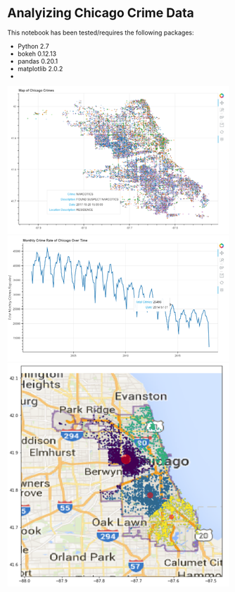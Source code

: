 # Analyizing Chicago Crime Data 

This notebook has been tested/requires the following packages:

  - Python 2.7
  - bokeh 0.12.13
  - pandas 0.20.1
  - matplotlib 2.0.2
  - [sodapy]: https://github.com/xmunoz/sodapy

![Alt text](/images/CrimeScatterPlot.png "Map of Chicago")
![Alt text](/images/MonthlyCrimes.png "Monthly Crimes")
![Alt text](/images/NarcoticsCrimeClusters.png "Narcotics")

